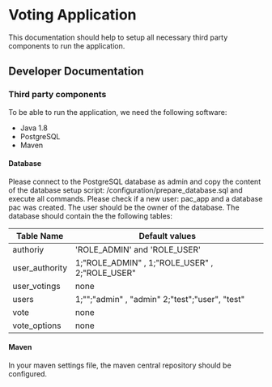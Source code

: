 # Voting Application

This documentation should help to setup all necessary third party components to run the application.

## Developer Documentation

### Third party components

To be able to run the application, we need the following software:
- Java 1.8
- PostgreSQL
- Maven

#### Database

Please connect to the PostgreSQL database as admin and copy the content of the database setup script: /configuration/prepare_database.sql and execute all commands. Please check if a new user: pac_app and a database pac was created. The user should be the owner of the database. The database should contain the the following tables:

Table Name | Default values
-----------|-----------------
authoriy | 'ROLE_ADMIN' and 'ROLE_USER'
user_authority | 1;"ROLE_ADMIN" , 1;"ROLE_USER" , 2;"ROLE_USER"
user_votings | none
users | 1;"";"admin" , "admin" 2;"test";"user", "test"
vote | none
vote_options | none

#### Maven

In your maven settings file, the maven central repository should be configured.